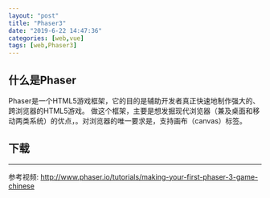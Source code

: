 ```yaml
---
layout: "post"
title: "Phaser3"
date: "2019-6-22 14:47:36"
categories: [web,vue]
tags: [web,Phaser3]
---
```


## 什么是Phaser

Phaser是一个HTML5游戏框架，它的目的是辅助开发者真正快速地制作强大的、跨浏览器的HTML5游戏。 做这个框架，主要是想发掘现代浏览器（兼及桌面和移动两类系统）的优点，。对浏览器的唯一要求是，支持画布（canvas）标签。

## 下载


---

参考视频: http://www.phaser.io/tutorials/making-your-first-phaser-3-game-chinese